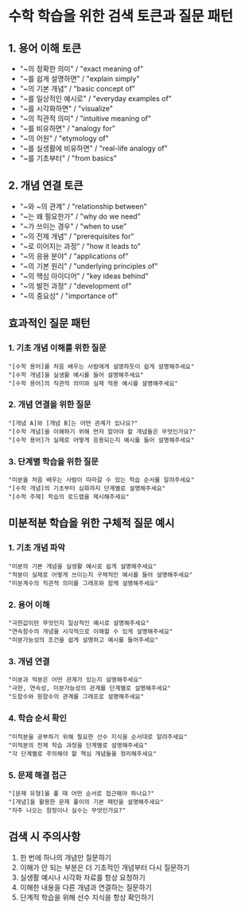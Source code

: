 # 수학 학습을 위한 검색 토큰과 질문 패턴

## 1. 용어 이해 토큰
- "~의 정확한 의미" / "exact meaning of"
- "~를 쉽게 설명하면" / "explain simply"
- "~의 기본 개념" / "basic concept of"
- "~를 일상적인 예시로" / "everyday examples of"
- "~를 시각화하면" / "visualize"
- "~의 직관적 의미" / "intuitive meaning of"
- "~를 비유하면" / "analogy for"
- "~의 어원" / "etymology of"
- "~를 실생활에 비유하면" / "real-life analogy of"
- "~를 기초부터" / "from basics"

## 2. 개념 연결 토큰
- "~와 ~의 관계" / "relationship between"
- "~는 왜 필요한가" / "why do we need"
- "~가 쓰이는 경우" / "when to use"
- "~의 전제 개념" / "prerequisites for"
- "~로 이어지는 과정" / "how it leads to"
- "~의 응용 분야" / "applications of"
- "~의 기본 원리" / "underlying principles of"
- "~의 핵심 아이디어" / "key ideas behind"
- "~의 발전 과정" / "development of"
- "~의 중요성" / "importance of"

## 효과적인 질문 패턴

### 1. 기초 개념 이해를 위한 질문
```
"[수학 용어]를 처음 배우는 사람에게 설명하듯이 쉽게 설명해주세요"
"[수학 개념]을 실생활 예시를 들어 설명해주세요"
"[수학 용어]의 직관적 의미와 실제 적용 예시를 설명해주세요"
```

### 2. 개념 연결을 위한 질문
```
"[개념 A]와 [개념 B]는 어떤 관계가 있나요?"
"[수학 개념]을 이해하기 위해 먼저 알아야 할 개념들은 무엇인가요?"
"[수학 용어]가 실제로 어떻게 응용되는지 예시를 들어 설명해주세요"
```

### 3. 단계별 학습을 위한 질문
```
"미분을 처음 배우는 사람이 따라갈 수 있는 학습 순서를 알려주세요"
"[수학 개념]의 기초부터 심화까지 단계별로 설명해주세요"
"[수학 주제] 학습의 로드맵을 제시해주세요"
```

## 미분적분 학습을 위한 구체적 질문 예시

### 1. 기초 개념 파악
```
"미분의 기본 개념을 실생활 예시로 쉽게 설명해주세요"
"적분이 실제로 어떻게 쓰이는지 구체적인 예시를 들어 설명해주세요"
"미분계수의 직관적 의미를 그래프와 함께 설명해주세요"
```

### 2. 용어 이해
```
"극한값이란 무엇인지 일상적인 예시로 설명해주세요"
"연속함수의 개념을 시각적으로 이해할 수 있게 설명해주세요"
"미분가능성의 조건을 쉽게 설명하고 예시를 들어주세요"
```

### 3. 개념 연결
```
"미분과 적분은 어떤 관계가 있는지 설명해주세요"
"극한, 연속성, 미분가능성의 관계를 단계별로 설명해주세요"
"도함수와 원함수의 관계를 그래프로 설명해주세요"
```

### 4. 학습 순서 확인
```
"미적분을 공부하기 위해 필요한 선수 지식을 순서대로 알려주세요"
"미적분의 전체 학습 과정을 단계별로 설명해주세요"
"각 단계별로 주의해야 할 핵심 개념들을 정리해주세요"
```

### 5. 문제 해결 접근
```
"[문제 유형]을 풀 때 어떤 순서로 접근해야 하나요?"
"[개념]을 활용한 문제 풀이의 기본 패턴을 설명해주세요"
"자주 나오는 함정이나 실수는 무엇인가요?"
```

## 검색 시 주의사항
1. 한 번에 하나의 개념만 질문하기
2. 이해가 안 되는 부분은 더 기초적인 개념부터 다시 질문하기
3. 실생활 예시나 시각화 자료를 항상 요청하기
4. 이해한 내용을 다른 개념과 연결하는 질문하기
5. 단계적 학습을 위해 선수 지식을 항상 확인하기
